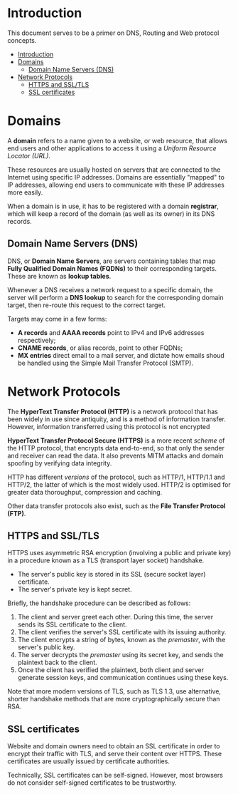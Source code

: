 # Introduction

This document serves to be a primer on DNS, Routing and Web protocol concepts.

- [Introduction](#introduction)
- [Domains](#domains)
  - [Domain Name Servers (DNS)](#domain-name-servers-dns)
- [Network Protocols](#network-protocols)
  - [HTTPS and SSL/TLS](#https-and-ssltls)
  - [SSL certificates](#ssl-certificates)


# Domains

A **domain** refers to a name given to a website, or web resource, that allows end users and other applications to access it using a *Uniform Resource Locator (URL)*.

These resources are usually hosted on servers that are connected to the Internet using specific IP addresses. Domains are essentially "mapped" to IP addresses, allowing end users to communicate with these IP addresses more easily.

When a domain is in use, it has to be registered with a domain **registrar**, which will keep a record of the domain (as well as its owner) in its DNS records.

## Domain Name Servers (DNS)

DNS, or **Domain Name Servers**, are servers containing tables that map **Fully Qualified Domain Names (FQDNs)** to their corresponding targets. These are known as **lookup tables**. 

Whenever a DNS receives a network request to a specific domain, the server will perform a **DNS lookup** to search for the corresponding domain target, then re-route this request to the correct target.

Targets may come in a few forms:
- **A records** and **AAAA records** point to IPv4 and IPv6 addresses respectively;
- **CNAME records**, or alias records, point to other FQDNs;
- **MX entries** direct email to a mail server, and dictate how emails shoud be handled using the Simple Mail Transfer Protocol (SMTP).

# Network Protocols

The **HyperText Transfer Protocol (HTTP)** is a network protocol that has been widely in use since antiquity, and is a method of information transfer. However, information transferred using this protocol is not encrypted

**HyperText Transfer Protocol Secure (HTTPS)** is a more recent *scheme* of the HTTP protocol, that encrypts data end-to-end, so that only the sender and receiver can read the data. It also prevents MITM attacks and domain spoofing by verifying data integrity.

HTTP has different *versions* of the protocol, such as HTTP/1, HTTP/1.1 and HTTP/2, the latter of which is the most widely used. HTTP/2 is optimised for greater data thoroughput, compression and caching.

Other data transfer protocols also exist, such as the **File Transfer Protocol (FTP)**.

## HTTPS and SSL/TLS

HTTPS uses asymmetric RSA encryption (involving a public and private key) in a procedure known as a TLS (transport layer socket) handshake.
- The server's public key is stored in its SSL (secure socket layer) certificate.
- The server's private key is kept secret.

Briefly, the handshake procedure can be described as follows:
1. The client and server greet each other. During this time, the server sends its SSL certificate to the client.
2. The client verifies the server's SSL certificate with its issuing authority.
3. The client encrypts a string of bytes, known as the *premaster*, with the server's public key.
4. The server decrypts the *premaster* using its secret key, and sends the plaintext back to the client.
5. Once the client has verified the plaintext, both client and server generate session keys, and communication continues using these keys.

Note that more modern versions of TLS, such as TLS 1.3, use alternative, shorter handshake methods that are more cryptographically secure than RSA.

## SSL certificates

Website and domain owners need to obtain an SSL certificate in order to encrypt their traffic with TLS, and serve their content over HTTPS. These certificates are usually issued by certificate authorities.

Technically, SSL certificates can be self-signed. However, most browsers do not consider self-signed certificates to be trustworthy.